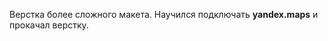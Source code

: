 Верстка более сложного макета. Научился подключать <strong>yandex.maps</strong> и прокачал верстку.

